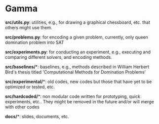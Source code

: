 # Gamma


**src/utils.py**: utilities, e.g., for drawing a graphical chessboard, etc. that others might use them.

**src/problems.py**: for encoding a given problem, currently, only queen domination problem into SAT

**src/experiments.py**: for conducting an experiment, e.g., executing and comparing different solvers, and encoding methods.

**src/baselines/***: baselines, e.g., methods described in William Herbert Bird's thesis titled 'Computational Methods for Domination Problems'

**src/experimental/***: old codes, new codes but those that have yet to be optimized or tested, etc.

**src/hardcoded/***: non modular code written for prototyping, quick experiments, etc.. They might be removed in the future and/or will merge with other codes

**docs/***: slides, documents, etc.

